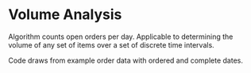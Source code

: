 # Volume Analysis

Algorithm counts open orders per day. Applicable to determining the volume of any set of items over a set of discrete time intervals.

Code draws from example order data with ordered and complete dates.
